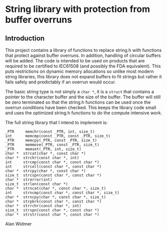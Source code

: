 String library with protection from buffer overruns
===================================================

Introduction
------------

This project contains a library of functions to replace string.h with functions that protect against buffer overruns.
In addition, handling of circular buffers will be added.
The code is intended to be used on products that are required to be certified to IEC61508 (and possibly the FDA equivalent).
This puts restrictions on dynamic memory allocations so unlike most modern string libraries, this library does not expand buffers to fit strings but rather it fails safely and predictably if an overrun would occur.

The basic string type is not simply a `char *`, it is a `struct` that contains a pointer to the character buffer and the size of the buffer. The buffer will still be zero terminated so that the string.h functions can be used once the overrun conditions have been checked. This keeps the library code small and uses the optimized string.h functions to do the compute intensive work.

The full string library that I intend to implement is:

    _PTR     memchr(const _PTR, int, size_t)
    int      memcmp(const _PTR, const _PTR, size_t)
    _PTR     memcpy(_PTR, const _PTR, size_t)
    _PTR     memmove(_PTR, const _PTR, size_t)
    _PTR     memset(_PTR, int, size_t)
    char *  strcat(char *, const char *)
    char *  strchr(const char *, int)
    int     strcmp(const char *, const char *)
    int     strcoll(const char *, const char *)
    char *  strcpy(char *, const char *)
    size_t  strcspn(const char *, const char *)
    char *  strerror(int)
    size_t  strlen(const char *)
    char *  strncat(char *, const char *, size_t)
    int     strncmp(const char *, const char *, size_t)
    char *  strncpy(char *, const char *, size_t)
    char *  strpbrk(const char *, const char *)
    char *  strrchr(const char *, int)
    size_t  strspn(const char *, const char *)
    char *  strstr(const char *, const char *)

Alan Widmer 
